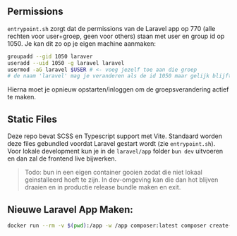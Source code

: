 

## Permissions
`entrypoint.sh` zorgt dat de permissions van de Laravel app op 770 (alle rechten voor user+groep, geen voor others) staan met user en group id op 1050.
Je kan dit zo op je eigen machine aanmaken:

```bash
groupadd --gid 1050 laraver
useradd --uid 1050 -g laravel laravel
usermod -aG laravel $USER # <- voeg jezelf toe aan die groep
# de naam 'laravel' mag je veranderen als de id 1050 maar gelijk blijft
```

Hierna moet je opnieuw opstarten/inloggen om de groepsverandering actief te maken.

## Static Files
Deze repo bevat SCSS en Typescript support met Vite.
Standaard worden deze files gebundled voordat Laravel gestart wordt (zie `entrypoint.sh`).
Voor lokale development kun je in de `laravel/app` folder `bun dev` uitvoeren en dan zal de frontend live bijwerken.

> Todo: bun in een eigen container gooien zodat die niet lokaal geinstalleerd hoeft te zijn.
> In dev-omgeving kan die dan hot blijven draaien en in productie release bundle maken en exit.

## Nieuwe Laravel App Maken:
```bash
docker run --rm -v $(pwd):/app -w /app composer:latest composer create-project --prefer-dist laravel/laravel naam-van-de-app
```

